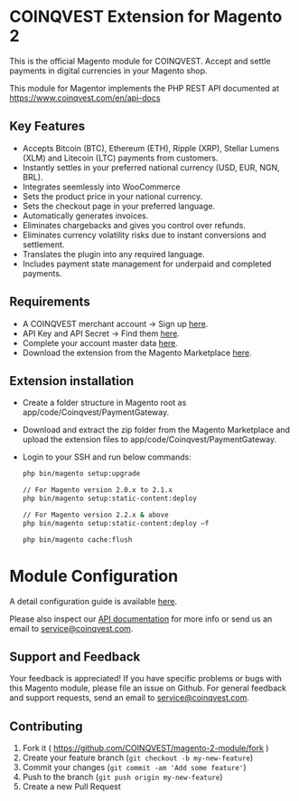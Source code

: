 # COINQVEST Extension for Magento 2

This is the official Magento module for COINQVEST. Accept and settle payments in digital currencies in your Magento shop.

This module for Magentor implements the PHP REST API documented at https://www.coinqvest.com/en/api-docs

## Key Features

* Accepts Bitcoin (BTC), Ethereum (ETH), Ripple (XRP), Stellar Lumens (XLM) and Litecoin (LTC) payments from customers.
* Instantly settles in your preferred national currency (USD, EUR, NGN, BRL).
* Integrates seemlessly into WooCommerce
* Sets the product price in your national currency.
* Sets the checkout page in your preferred language.
* Automatically generates invoices.
* Eliminates chargebacks and gives you control over refunds.
* Eliminates currency volatility risks due to instant conversions and settlement.
* Translates the plugin into any required language.
* Includes payment state management for underpaid and completed payments.

## Requirements

* A COINQVEST merchant account -> Sign up [here](https://www.coinqvest.com).
* API Key and API Secret -> Find them [here](https://www.coinqvest.com/en/api-settings).
* Complete your account master data [here](https://www.coinqvest.com/en/account-settings).
* Download the extension from the Magento Marketplace [here](https://marketplace.magento.com/coinqvest-paymentgateway.html).


## Extension installation

* Create a folder structure in Magento root as app/code/Coinqvest/PaymentGateway.
* Download and extract the zip folder from the Magento Marketplace and upload the extension files to app/code/Coinqvest/PaymentGateway.
* Login to your SSH and run below commands:

    ```bash
    php bin/magento setup:upgrade
  
    // For Magento version 2.0.x to 2.1.x
    php bin/magento setup:static-content:deploy
  
    // For Magento version 2.2.x & above
    php bin/magento setup:static-content:deploy –f
   
    php bin/magento cache:flush
  
    ```
   
# Module Configuration

A detail configuration guide is available [here](https://www.coinqvest.com/en/blog/how-to-accept-bitcoin-and-get-paid-to-your-bank-account-with-coinqvest-for-magento-efbddb5e2829).

Please also inspect our [API documentation](https://www.coinqvest.com/en/api-docs) for more info or send us an email to service@coinqvest.com.

Support and Feedback
--------------------
Your feedback is appreciated! If you have specific problems or bugs with this Magento module, please file an issue on Github. For general feedback and support requests, send an email to service@coinqvest.com.

## Contributing
1. Fork it ( https://github.com/COINQVEST/magento-2-module/fork )
2. Create your feature branch (`git checkout -b my-new-feature`)
3. Commit your changes (`git commit -am 'Add some feature'`)
4. Push to the branch (`git push origin my-new-feature`)
5. Create a new Pull Request